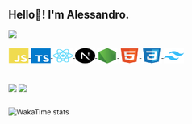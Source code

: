 ## Hello👋! I'm Alessandro.

<div align="left">
  <a href="https://github.com/alecod">
  <img height="180em" src="https://github-readme-stats.vercel.app/api/top-langs/?username=alecod&layout=compact&langs_count=7&theme=dracula"/>
</div>
<div style="display: inline_block"><br>
  <img align="center" alt="alecod-Js" height="30" width="40" src="https://raw.githubusercontent.com/devicons/devicon/master/icons/javascript/javascript-plain.svg">
  <img align="center" alt="alecod-Ts" height="30" width="40" src="https://raw.githubusercontent.com/devicons/devicon/master/icons/typescript/typescript-plain.svg">
  <img align="center" alt="alecod-React" height="30" width="40" src="https://raw.githubusercontent.com/devicons/devicon/master/icons/react/react-original.svg">
   <img align="center" alt="alecod-React" height="30" width="40" src="https://raw.githubusercontent.com/devicons/devicon/master/icons/nextjs/nextjs-original.svg">
   <img align="center" alt="alecod-CSS" height="30" width="40" src="https://raw.githubusercontent.com/devicons/devicon/master/icons/nodejs/nodejs-original.svg">
  <img align="center" alt="alecod-HTML" height="30" width="40" src="https://raw.githubusercontent.com/devicons/devicon/master/icons/html5/html5-original.svg">
  <img align="center" alt="alecod-CSS" height="30" width="40" src="https://raw.githubusercontent.com/devicons/devicon/master/icons/css3/css3-original.svg">
    <img align="center" alt="alecod-CSS" height="30" width="40" src="https://raw.githubusercontent.com/devicons/devicon/master/icons/tailwindcss/tailwindcss-original.svg">
     
</div>
<br>

  <div style="display: inline-block; margin-top: 10px;">

  <a href = "mailto:alecodx@gmail.com"><img src="https://img.shields.io/badge/-Gmail-%23333?style=for-the-badge&logo=gmail&logoColor=white" target="_blank"></a>
  <a href="https://www.linkedin.com/in/alespoto/" target="_blank"><img src="https://img.shields.io/badge/-LinkedIn-%230077B5?style=for-the-badge&logo=linkedin&logoColor=white" target="_blank"></a> 
  </div>



![WakaTime stats](https://github-readme-stats.vercel.app/api/wakatime?username=alecod)
